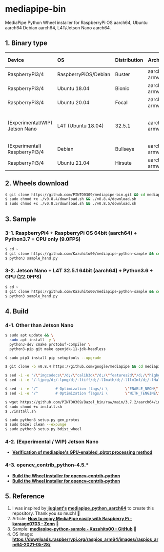 # mediapipe-bin
MediaPipe Python Wheel installer for RaspberryPi OS aarch64, Ubuntu aarch64 Debian aarch64, L4T/Jetson Nano aarch64.

## 1. Binary type
|Device|OS|Distribution|Architecture|Python ver|Numpy ver|Note|
|:--|:--|:--|:--|:--|:--|:--|
|RaspberryPi3/4|RaspberryPiOS/Debian|Buster|aarch64 / armv8|3.7.3|1.19/1.20|64bit, glibc2.28|
|RaspberryPi3/4|Ubuntu 18.04|Bionic|aarch64 / armv8|3.6.9|1.19|64bit, glibc2.27|
|RaspberryPi3/4|Ubuntu 20.04|Focal|aarch64 / armv8|3.8.2|1.19/1.20|64bit, glibc2.31|
|(Experimental/WIP) Jetson Nano|L4T (Ubuntu 18.04)|32.5.1|aarch64 / armv8|3.6.9|(mandatory) 1.19.4|64bit, glibc2.27, Pose/Holistic/Selfie Segmentation/Multi Hand Tracking/FaceDetection/FaceMesh only,OpenGL ES3.2|
|(Experimental) RaspberryPi3/4|Debian|Bullseye|aarch64 / armv8|3.9.2|1.20|64bit, glibc2.31, gcc-8.5|
|RaspberryPi3/4|Ubuntu 21.04|Hirsute|aarch64 / armv8|3.9.5|1.20|64bit, glibc2.33, gcc-7.5|

## 2. Wheels download
```bash
$ git clone https://github.com/PINTO0309/mediapipe-bin.git && cd mediapipe-bin
$ sudo chmod +x ./v0.8.4/download.sh && ./v0.8.4/download.sh
$ sudo chmod +x ./v0.8.5/download.sh && ./v0.8.5/download.sh
```
## 3. Sample
### 3-1. RaspberryPi4 + RaspberryPi OS 64bit (aarch64) + Python3.7 + CPU only (9.0FPS)
```bash
$ cd ~
$ git clone https://github.com/Kazuhito00/mediapipe-python-sample && cd mediapipe-python-sample
$ python3 sample_hand.py
```

### 3-2. Jetson Nano + L4T 32.5.1 64bit (aarch64) + Python3.6 + GPU (22.0FPS)
```bash
$ cd ~
$ git clone https://github.com/Kazuhito00/mediapipe-python-sample && cd mediapipe-python-sample
$ python3 sample_hand.py
```


## 4. Build
### 4-1. Other than Jetson Nano
```bash
$ sudo apt update && \
  sudo apt install -y \
  python3-dev cmake protobuf-compiler \
  python3-pip git make openjdk-11-jdk-headless

$ sudo pip3 install pip setuptools --upgrade

$ git clone -b v0.8.4 https://github.com/google/mediapipe && cd mediapipe

$ sed -i -e "/\"imgcodecs\"/d;/\"calib3d\"/d;/\"features2d\"/d;/\"highgui\"/d;/\"video\"/d;/\"videoio\"/d" third_party/BUILD
$ sed -i -e "/-ljpeg/d;/-lpng/d;/-ltiff/d;/-lImath/d;/-lIlmImf/d;/-lHalf/d;/-lIex/d;/-lIlmThread/d;/-lrt/d;/-ldc1394/d;/-lavcodec/d;/-lavformat/d;/-lavutil/d;/-lswscale/d;/-lavresample/d" third_party/BUILD

$ sed -i -e "/^        # Optimization flags/i \        \"ENABLE_NEON\": \"OFF\"," third_party/BUILD
$ sed -i -e "/^        # Optimization flags/i \        \"WITH_TENGINE\": \"OFF\"," third_party/BUILD

$ wget https://github.com/PINTO0309/Bazel_bin/raw/main/3.7.2/aarch64/install.sh
$ sudo chmod +x install.sh
$ ./install.sh

$ sudo python3 setup.py gen_protos
$ sudo bazel clean --expunge
$ sudo python3 setup.py bdist_wheel
```
### 4-2. (Experimental / WIP) Jetson Nano
- **[Verification of mediapipe's GPU-enabled .pbtxt processing method](https://zenn.dev/pinto0309/scraps/71368ef3d74438)**

### 4-3. opencv_contrib_python-4.5.* 
- **[Build the Wheel installer for opencv-contrib-python](https://qengineering.eu/install-opencv-4.5-on-jetson-nano.html)**
- **[Build the Wheel installer for opencv-contrib-python](https://zenn.dev/pinto0309/scraps/e10bc3a8be82f1)**


## 5. Reference
1. I was inspired by **[jiuqiant's](https://github.com/jiuqiant/mediapipe_python_aarch64)** **[mediapipe_python_aarch64](https://github.com/jiuqiant/mediapipe_python_aarch64)** to create this repository. Thank you so much! 🌠
2. Article: **[How to enjoy MediaPipe easily with Raspberry Pi - karaage0703 - Zenn](https://zenn.dev/karaage0703/articles/63fed2a261096d)** 🌟
3. Sample: **[mediapipe-python-sample - Kazuhito00 - GitHub](https://github.com/Kazuhito00/mediapipe-python-sample)** 🌟
4. OS Image: **https://downloads.raspberrypi.org/raspios_arm64/images/raspios_arm64-2021-05-28/**
